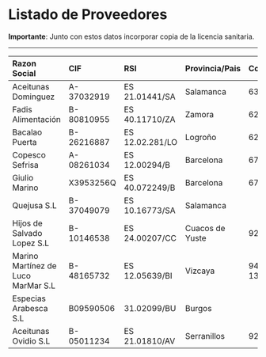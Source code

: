# Listado de Proveedores

**Importante**: Junto con estos datos incorporar copia de la licencia sanitaria.

___

| Razon Social | CIF | RSI | Provincia/Pais | Contacto |
| :--- | :--- | :--- | :--- | :--- |
| Aceitunas Dominguez | A-37032919 | ES 21.01441/SA | Salamanca | 637424696 |
| Fadis Alimentación | B-80810955 | ES 40.11710/ZA | Zamora | 625410467 |
| Bacalao Puerta | B-26216887 | ES 12.02.281/LO | Logroño | 629205222 |
| Copesco Sefrisa | A-08261034 | ES 12.00294/B | Barcelona | 670628752 |
| Giulio Marino| X3953256Q| ES 40.072249/B | Barcelona| 679139073 |
| Quejusa S.L | B-37049079 |ES 10.16773/SA | Salamanca |  |
| Hijos de Salvado Lopez S.L | B-10146538 |ES 24.00207/CC | Cuacos de Yuste | 927172057 |
| Marino Martínez de Luco MarMar S.L| B-48165732 |ES 12.05639/BI | Vizcaya | 946 832 132 |
| Especias Arabesca S.L|B09590506|31.02099/BU | Burgos||
| Aceitunas Ovidio S.L|B-05011234 |ES 21.01810/AV | Serranillos | 920289170 |
